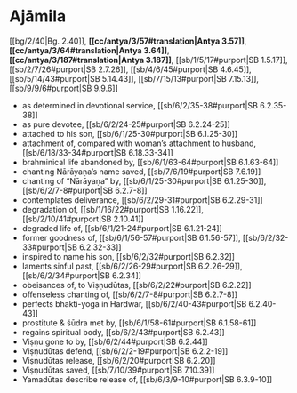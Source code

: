 # Ajāmila

[[bg/2/40|Bg. 2.40]], **[[cc/antya/3/57#translation|Antya 3.57]]**, **[[cc/antya/3/64#translation|Antya 3.64]]**, **[[cc/antya/3/187#translation|Antya 3.187]]**, [[sb/1/5/17#purport|SB 1.5.17]], [[sb/2/7/26#purport|SB 2.7.26]], [[sb/4/6/45#purport|SB 4.6.45]], [[sb/5/14/43#purport|SB 5.14.43]], [[sb/7/15/13#purport|SB 7.15.13]], [[sb/9/9/6#purport|SB 9.9.6]]

* as determined in devotional service, [[sb/6/2/35-38#purport|SB 6.2.35-38]]
* as pure devotee, [[sb/6/2/24-25#purport|SB 6.2.24-25]]
* attached to his son, [[sb/6/1/25-30#purport|SB 6.1.25-30]]
* attachment of, compared with woman’s attachment to husband, [[sb/6/18/33-34#purport|SB 6.18.33-34]]
* brahminical life abandoned by, [[sb/6/1/63-64#purport|SB 6.1.63-64]]
* chanting Nārāyaṇa’s name saved, [[sb/7/6/19#purport|SB 7.6.19]]
* chanting of “Nārāyaṇa” by, [[sb/6/1/25-30#purport|SB 6.1.25-30]], [[sb/6/2/7-8#purport|SB 6.2.7-8]]
* contemplates deliverance, [[sb/6/2/29-31#purport|SB 6.2.29-31]]
* degradation of, [[sb/1/16/22#purport|SB 1.16.22]], [[sb/2/10/41#purport|SB 2.10.41]]
* degraded life of, [[sb/6/1/21-24#purport|SB 6.1.21-24]]
* former goodness of, [[sb/6/1/56-57#purport|SB 6.1.56-57]], [[sb/6/2/32-33#purport|SB 6.2.32-33]]
* inspired to name his son, [[sb/6/2/32#purport|SB 6.2.32]]
* laments sinful past, [[sb/6/2/26-29#purport|SB 6.2.26-29]], [[sb/6/2/34#purport|SB 6.2.34]]
* obeisances of, to Viṣṇudūtas, [[sb/6/2/22#purport|SB 6.2.22]]
* offenseless chanting of, [[sb/6/2/7-8#purport|SB 6.2.7-8]]
* perfects bhakti-yoga in Hardwar, [[sb/6/2/40-43#purport|SB 6.2.40-43]]
* prostitute & śūdra met by, [[sb/6/1/58-61#purport|SB 6.1.58-61]]
* regains spiritual body, [[sb/6/2/43#purport|SB 6.2.43]]
* Viṣṇu gone to by, [[sb/6/2/44#purport|SB 6.2.44]]
* Viṣṇudūtas defend, [[sb/6/2/2-19#purport|SB 6.2.2-19]]
* Viṣṇudūtas release, [[sb/6/2/20#purport|SB 6.2.20]]
* Viṣṇudūtas saved, [[sb/7/10/39#purport|SB 7.10.39]]
* Yamadūtas describe release of, [[sb/6/3/9-10#purport|SB 6.3.9-10]]
